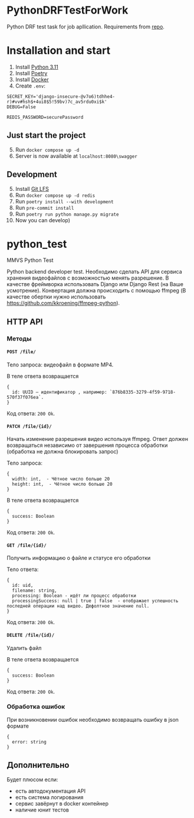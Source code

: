 # PythonDRFTestForWork
Python DRF test task for job apllication.
Requirements from [repo](https://github.com/sdobrimutrom/python_test).

# Installation and start
1. Install [Python 3.11](https://www.python.org/)
2. Install [Poetry](https://python-poetry.org/docs/#installation)
3. Install [Docker](https://docs.docker.com/get-docker/)
4. Create `.env`:
```dotenv
SECRET_KEY='django-insecure-@v7o6)tdhhe4-r)#vv#hsh$+4ui8$5!59bv)7c_av5rdu0xi$k'
DEBUG=False

REDIS_PASSWORD=securePassword
```

## Just start the project
5. Run `docker compose up -d`
6. Server is now available at `localhost:8080\swagger`

## Development
5. Install [Git LFS](https://git-lfs.com/)
6. Run `docker compose up -d redis`
7. Run `poetry install --with development`
8. Run `pre-commit install`
9. Run `poetry run python manage.py migrate`
10. Now you can develop)

# python_test
MMVS Python Test

Python backend developer test. Необходимо сделать API для сервиса хранения видеофайлов с возможностью менять разрешение. В качестве фреймворка использовать Django или Django Rest (на Ваше усмотрение). Конвертация должна происходить с помощью ffmpeg (В качестве обертки нужно использовать https://github.com/kkroening/ffmpeg-python).

## HTTP API

### Методы

#### `POST /file/`
Тело запроса: видеофайл в формате MP4.

В теле ответа возвращается 
```
{
  id: UUID — идентификатор , например: `876b8335-3279-4f59-9718-570f37f076ea`.
}
``` 

Код ответа: `200 Ok`.

#### `PATCH /file/{id}/`
Начать изменение разрешения видео используя ffmpeg. Ответ должен возвращаться независимо от завершения процесса обработки (обработка не должна блокировать запрос) 

Тело запроса:

```
{
  width: int,  - Чётное число больше 20
  height: int,  - Чётное число больше 20
}
```

В теле ответа возвращается 
```
{
  success: Boolean
}
``` 
Код ответа: `200 Ok`.

#### `GET /file/{id}/`
Получить информацию о файле и статусе его обработки

Тело ответа:

```
{
  id: uid,
  filename: string,
  processing: Boolean - идёт ли процесс обработки
  processingSuccess: null | true | false  - отображает успешность последней операции над видео. Дефолтное значение null.
}
```
Код ответа: `200 Ok`.


#### `DELETE /file/{id}/`
Удалить файл

В теле ответа возвращается 
```
{
  success: Boolean
}
``` 
Код ответа: `200 Ok`.


### Обработка ошибок
При возникновении ошибок необходимо возвращать ошибку в json формате
```
{
  error: string
}
```

## Дополнительно
Будет плюсом если:
 - есть автодокументация API 
 - есть система логирования
 - сервис завёрнут в docker контейнер
 - наличие юнит тестов
